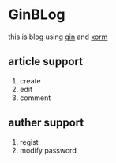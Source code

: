 # GinBLog

this is blog using [gin](https://github.com/gin-gonic/gin)  and [xorm](https://github.com/go-xorm/xorm)

## article support

1. create
2. edit
3. comment

## auther support

1. regist
2. modify password
